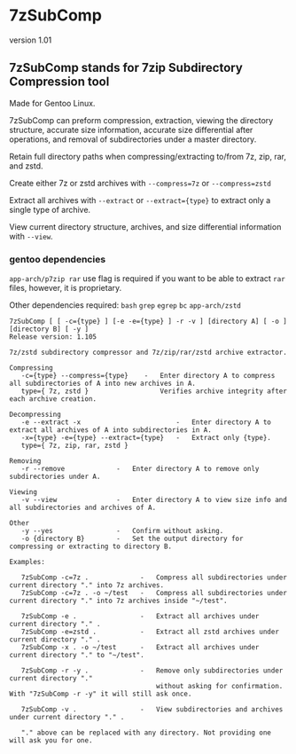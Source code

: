 # 7zSubComp
version 1.01

## 7zSubComp stands for 7zip Subdirectory Compression tool
Made for Gentoo Linux.

7zSubComp can preform compression, extraction, viewing the directory structure, accurate size information, accurate size differential after operations, and removal of subdirectories under a master directory. 

Retain full directory paths when compressing/extracting to/from 7z, zip, rar, and zstd.

Create either 7z or zstd archives with ```--compress=7z``` or ```--compress=zstd```

Extract all archives with ```--extract``` or ```--extract={type}``` to extract only a single type of archive.

View current directory structure, archives, and size differential information with ```--view```.

### gentoo dependencies
```app-arch/p7zip rar``` use flag is required if you want to be able to extract ```rar``` files, however, it is proprietary.

Other dependencies required:
```bash``` ```grep``` ```egrep``` ```bc``` ```app-arch/zstd``` 

```
7zSubComp [ [ -c={type} ] [-e -e={type} ] -r -v ] [directory A] [ -o ] [directory B] [ -y ]
Release version: 1.105

7z/zstd subdirectory compressor and 7z/zip/rar/zstd archive extractor.

Compressing
   -c={type} --compress={type}    -   Enter directory A to compress all subdirectories of A into new archives in A.
   type={ 7z, zstd }                  Verifies archive integrity after each archive creation.

Decompressing
   -e --extract -x                        -   Enter directory A to extract all archives of A into subdirectories in A.
   -x={type} -e={type} --extract={type}   -   Extract only {type}.
   type={ 7z, zip, rar, zstd }

Removing
   -r --remove             -   Enter directory A to remove only subdirectories under A.

Viewing
   -v --view               -   Enter directory A to view size info and all subdirectories and archives of A.

Other
   -y --yes                -   Confirm without asking.
   -o {directory B}        -   Set the output directory for compressing or extracting to directory B.

Examples:

   7zSubComp -c=7z .             -   Compress all subdirectories under current directory "." into 7z archives.
   7zSubComp -c=7z . -o ~/test   -   Compress all subdirectories under current directory "." into 7z archives inside "~/test".

   7zSubComp -e .                -   Extract all archives under current directory "." .
   7zSubComp -e=zstd .           -   Extract all zstd archives under current directory "." .
   7zSubComp -x . -o ~/test      -   Extract all archives under current directory "." to "~/test".

   7zSubComp -r -y .             -   Remove only subdirectories under current directory "."
                                     without asking for confirmation. With "7zSubComp -r -y" it will still ask once.

   7zSubComp -v .                -   View subdirectories and archives under current directory "." .

   "." above can be replaced with any directory. Not providing one will ask you for one.

 ```
